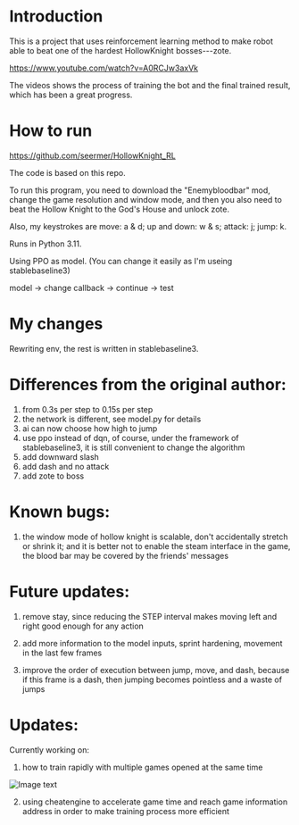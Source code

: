 # Introduction

This is a project that uses reinforcement learning method to make robot able to beat one of the hardest HollowKnight bosses---zote.

https://www.youtube.com/watch?v=A0RCJw3axVk

The videos shows the process of training the bot and the final trained result, which has been a great progress.

# How to run

https://github.com/seermer/HollowKnight_RL  

The code is based on this repo.

To run this program, you need to download the "Enemybloodbar" mod, change the game resolution and window mode, and then you also need to beat the Hollow Knight to the God's House and unlock zote.

Also, my keystrokes are move: a & d; up and down: w & s; attack: j; jump: k.

Runs in Python 3.11.

Using PPO as model. (You can change it easily as I'm useing stablebaseline3)

model -> change callback -> continue -> test

# My changes

Rewriting env, the rest is written in stablebaseline3.

# Differences from the original author:

1. from 0.3s per step to 0.15s per step
2. the network is different, see model.py for details
3. ai can now choose how high to jump
4. use ppo instead of dqn, of course, under the framework of stablebaseline3, it is still convenient to change the algorithm
5. add downward slash
6. add dash and no attack
7. add zote to boss

# Known bugs:

1. the window mode of hollow knight is scalable, don't accidentally stretch or shrink it; and it is better not to enable the steam interface in the game, the blood bar may be covered by the friends' messages

# Future updates:

1. remove stay, since reducing the STEP interval makes moving left and right good enough for any action

2. add more information to the model inputs, sprint hardening, movement in the last few frames

3. improve the order of execution between jump, move, and dash, because if this frame is a dash, then jumping becomes pointless and a waste of jumps

# Updates:

Currently working on:

1. how to train rapidly with multiple games opened at the same time

![Image text](https://github.com/Moapacha/rl-hollowknight-zote/blob/main/multiple_training_example.png)

2. using cheatengine to accelerate game time and reach game information address in order to make training process more efficient
